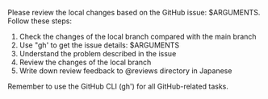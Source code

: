 Please review the local changes based on the GitHub issue: $ARGUMENTS.
Follow these steps:

1. Check the changes of the local branch compared with the main branch
2. Use "gh' to get the issue details: $ARGUMENTS
3. Understand the problem described in the issue
4. Review the changes of the local branch
5. Write down review feedback to @reviews directory in Japanese

Remember to use the GitHub CLI (gh') for all GitHub-related tasks.

